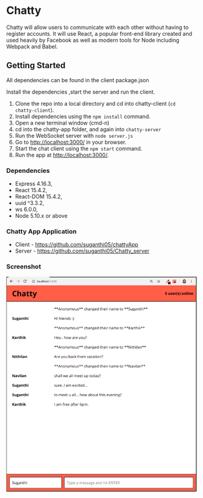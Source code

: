 Chatty 
=======

Chatty will allow users to communicate with each other without having to register accounts. It will use React, a popular front-end library created and used heavily by Facebook as well as modern tools for Node including Webpack and Babel.

## Getting Started

All dependencies can be found in the  client package.json

Install the dependencies ,start the server and run the client.

1. Clone the repo into a local directory and cd into chatty-client (`cd chatty-client`).
2. Install dependencies using the `npm install` command.
3. Open a new terminal window (cmd-n)
4. cd into the chatty-app folder, and again into `chatty-server`
5. Run the WebSocket server with `node server.js`
6. Go to <http://localhost:3000/> in your browser.
7. Start the chat client using the `npm start` command. 
8. Run the app at <http://localhost:3000/>.


### Dependencies

- Express 4.16.3,
- React 15.4.2,
- React-DOM 15.4.2,
- uuid ^3.3.2,
- ws 6.0.0,
- Node 5.10.x or above

### Chatty App Application
 * Client - https://github.com/suganthi05/chattyApp
 * Server - https://github.com/suganthi05/Chatty_server
 
### Screenshot
![Screenshot of chat client](https://github.com/suganthi05/chattyApp/blob/master/docs/Screenshot%20from%202018-10-07%2019-33-31.png)


 
